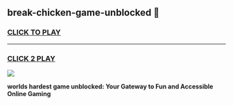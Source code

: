 
## break-chicken-game-unblocked 👋
<h3>
<a href="https://premium.freeplayer.one?title=break-chicken-game-unblocked&ref=14F">CLICK TO PLAY</a></h3>
<hr>

<h3>
<a href="https://premium.freeplayer.one?title=break-chicken-game-unblocked&ref=14F">CLICK 2 PLAY</a>
  
</h3>

<a href="https://premium.freeplayer.one?title=break-chicken-game-unblocked&ref=12F/"><img src="https://clearcache.store/games.png"></a>


**worlds hardest game unblocked: Your Gateway to Fun and Accessible Online Gaming**
